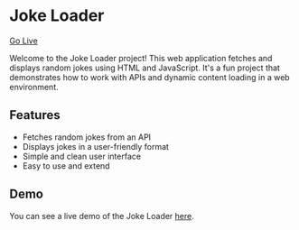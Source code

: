 # Joke Loader
[Go Live](https://bhavyank89.github.io/jokeLoader/)

Welcome to the Joke Loader project! This web application fetches and displays random jokes using HTML and JavaScript. It's a fun project that demonstrates how to work with APIs and dynamic content loading in a web environment.


## Features
- Fetches random jokes from an API
- Displays jokes in a user-friendly format
- Simple and clean user interface
- Easy to use and extend

## Demo
You can see a live demo of the Joke Loader [here](https://bhavyank89.github.io/jokeLoader/).
